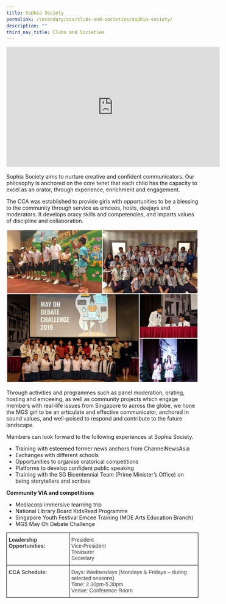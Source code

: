 ```yaml
---
title: Sophia Society
permalink: /secondary/cca/clubs-and-societies/sophia-society/
description: ""
third_nav_title: Clubs and Societies
---
```



<iframe width="560" height="315" src="https://www.youtube.com/embed/kI89ShJsP44" title="YouTube video player" frameborder="0" allow="accelerometer; autoplay; clipboard-write; encrypted-media; gyroscope; picture-in-picture" allowfullscreen></iframe>

Sophia Society aims to nurture creative and confident communicators. Our philosophy is anchored on the core tenet that each child has the capacity to excel as an orator, through experience, enrichment and engagement. 

The CCA was established to provide girls with opportunities to be a blessing to the community through service as emcees, hosts, deejays and moderators. It develops oracy skills and competencies, and imparts values of discipline and collaboration.

![](/images/sophia%20society.jpg)

Through activities and programmes such as panel moderation, orating, hosting and emceeing, as well as community projects which engage members with real-life issues from Singapore to across the globe, we hone the MGS girl to be an articulate and effective communicator, anchored in sound values, and well-poised to respond and contribute to the future landscape.

  

Members can look forward to the following experiences at Sophia Society.

*   Training with esteemed former news anchors from ChannelNewsAsia
*   Exchanges with different schools
*   Opportunities to organise oratorical competitions
*   Platforms to develop confident public speaking
*   Training with the SG Bicentennial Team (Prime Minister’s Office) on being storytellers and scribes

  

**Community VIA and competitions**

*   Mediacorp immersive learning trip
*   National Library Board KidsRead Programme
*   Singapore Youth Festival Emcee Training (MOE Arts Education Branch)
*   MGS May Oh Debate Challenge

<style type="text/css">
.tg  {border-collapse:collapse;border-spacing:0;}
.tg td{border-color:black;border-style:solid;border-width:1px;font-family:Arial, sans-serif;font-size:14px;
  overflow:hidden;padding:10px 5px;word-break:normal;}
.tg th{border-color:black;border-style:solid;border-width:1px;font-family:Arial, sans-serif;font-size:14px;
  font-weight:normal;overflow:hidden;padding:10px 5px;word-break:normal;}
.tg .tg-uwnk{color:#3D3D3D;text-align:left;vertical-align:top}
.tg .tg-bzr3{color:#3D3D3D;font-weight:bold;text-align:left;vertical-align:top}
</style>
<table class="tg">
<thead>
  <tr>
    <th class="tg-bzr3">Leadership Opportunities:</th>
    <th class="tg-uwnk">President<br>Vice-President<br>Treasurer<br>Secretary</th>
  </tr>
</thead>
<tbody>
  <tr>
    <td class="tg-bzr3">CCA Schedule:</td>
    <td class="tg-uwnk">Days: Wednesdays (Mondays &amp; Fridays – during selected seasons)<br>Time: 2.30pm-5.30pm<br>Venue: Conference Room</td>
  </tr>
</tbody>
</table>